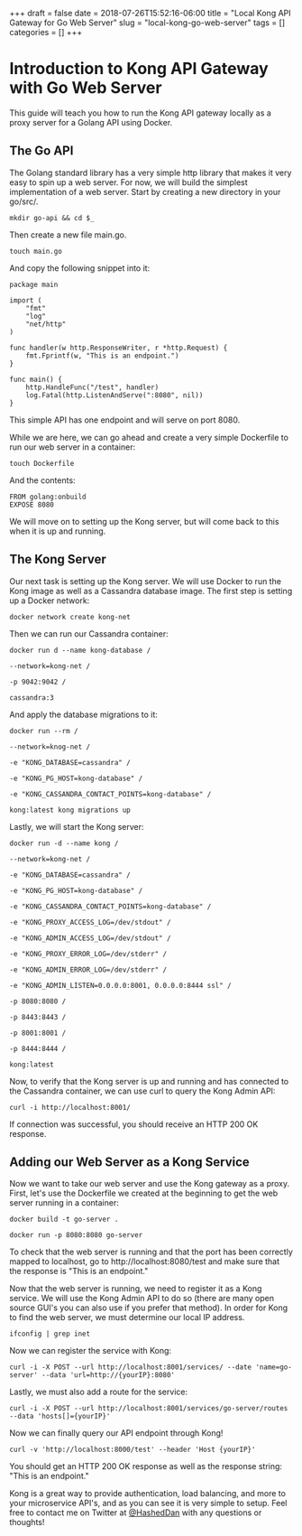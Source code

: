 +++ 
draft = false
date = 2018-07-26T15:52:16-06:00
title = "Local Kong API Gateway for Go Web Server"
slug = "local-kong-go-web-server" 
tags = []
categories = []
+++

# Introduction to Kong API Gateway with Go Web Server
This guide will teach you how to run the Kong API gateway locally as a proxy server for a Golang API using Docker.

## The Go API

The Golang standard library has a very simple http library that makes it very easy to spin up a web server. For now, we will build the simplest implementation of a web server. Start by creating a new directory in your go/src/.

```mkdir go-api && cd $_```

Then create a new file main.go.

```touch main.go```

And copy the following snippet into it:

```
package main

import (
    "fmt"
    "log"
    "net/http"
)

func handler(w http.ResponseWriter, r *http.Request) {
    fmt.Fprintf(w, "This is an endpoint.")
}

func main() {
    http.HandleFunc("/test", handler)
    log.Fatal(http.ListenAndServe(":8080", nil))
}
```

This simple API has one endpoint and will serve on port 8080.

While we are here, we can go ahead and create a very simple Dockerfile to run our web server in a container:

```touch Dockerfile```

And the contents:
```
FROM golang:onbuild
EXPOSE 8080
```
We will move on to setting up the Kong server, but will come back to this when it is up and running.

## The Kong Server

Our next task is setting up the Kong server. We will use Docker to run the Kong image as well as a Cassandra database image. The first step is setting up a Docker network:

```docker network create kong-net```

Then we can run our Cassandra container:
```
docker run d --name kong-database /

--network=kong-net /

-p 9042:9042 /

cassandra:3
```
And apply the database migrations to it:
```
docker run --rm /

--network=knog-net /

-e "KONG_DATABASE=cassandra" /

-e "KONG_PG_HOST=kong-database" /

-e "KONG_CASSANDRA_CONTACT_POINTS=kong-database" /

kong:latest kong migrations up
```
Lastly, we will start the Kong server:
```
docker run -d --name kong /

--network=kong-net /

-e "KONG_DATABASE=cassandra" /

-e "KONG_PG_HOST=kong-database" /

-e "KONG_CASSANDRA_CONTACT_POINTS=kong-database" /

-e "KONG_PROXY_ACCESS_LOG=/dev/stdout" /

-e "KONG_ADMIN_ACCESS_LOG=/dev/stdout" /

-e "KONG_PROXY_ERROR_LOG=/dev/stderr" /

-e "KONG_ADMIN_ERROR_LOG=/dev/stderr" /

-e "KONG_ADMIN_LISTEN=0.0.0.0:8001, 0.0.0.0:8444 ssl" /

-p 8080:8080 /

-p 8443:8443 /

-p 8001:8001 /

-p 8444:8444 /

kong:latest
```
Now, to verify that the Kong server is up and running and has connected to the Cassandra container, we can use curl to query the Kong Admin API:

```curl -i http://localhost:8001/```

If connection was successful, you should receive an HTTP 200 OK response.

## Adding our Web Server as a Kong Service

Now we want to take our web server and use the Kong gateway as a proxy. First, let's use the Dockerfile we created at the beginning to get the web server running in a container:

```docker build -t go-server .```

```docker run -p 8080:8080 go-server```

To check that the web server is running and that the port has been correctly mapped to localhost, go to http://localhost:8080/test and make sure that the response is "This is an endpoint."

Now that the web server is running, we need to register it as a Kong service. We will use the Kong Admin API to do so (there are many open source GUI's you can also use if you prefer that method). In order for Kong to find the web server, we must determine our local IP address.

```ifconfig | grep inet```

Now we can register the service with Kong:

```
curl -i -X POST --url http://localhost:8001/services/ --date 'name=go-server' --data 'url=http://{yourIP}:8080'
```
Lastly, we must also add a route for the service:
```
curl -i -X POST --url http://localhost:8001/services/go-server/routes --data 'hosts[]={yourIP}'
```
Now we can finally query our API endpoint through Kong!
```
curl -v 'http://localhost:8000/test' --header 'Host {yourIP}'
```

You should get an HTTP 200 OK response as well as the response string: "This is an endpoint."

Kong is a great way to provide authentication, load balancing, and more to your microservice API's, and as you can see it is very simple to setup. Feel free to contact me on Twitter at [@HashedDan](https://twitter.com/HashedDan) with any questions or thoughts!